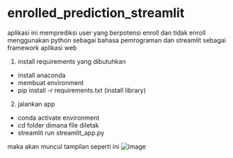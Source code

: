 # enrolled_prediction_streamlit
aplikasi ini memprediksi user yang berpotensi enroll dan tidak enroll menggunakan python sebagai bahasa pemrograman dan streamlit sebagai framework aplikasi web
1. install requirements yang dibutuhkan
- install anaconda
- membuat environment
- pip install -r requirements.txt (install library)
2. jalankan app
- conda activate environment
- cd folder dimana file diletak
- streamlit run streamlit_app.py

maka akan muncul tampilan seperti ini
![image](https://user-images.githubusercontent.com/64902143/215653902-5e8aee70-f4fd-4a71-b381-ce024f758bf6.png)
